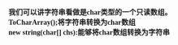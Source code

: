 <html>

<head>
<meta http-equiv=Content-Type content="text/html; charset=gb2312">
<meta name=Generator content="Microsoft Word 15 (filtered)">
<style>
<!--
 /* Font Definitions */
 @font-face
	{font-family:宋体;
	panose-1:2 1 6 0 3 1 1 1 1 1;}
@font-face
	{font-family:"Cambria Math";
	panose-1:2 4 5 3 5 4 6 3 2 4;}
@font-face
	{font-family:Calibri;
	panose-1:2 15 5 2 2 2 4 3 2 4;}
@font-face
	{font-family:"\@宋体";
	panose-1:2 1 6 0 3 1 1 1 1 1;}
 /* Style Definitions */
 p.MsoNormal, li.MsoNormal, div.MsoNormal
	{margin:0cm;
	margin-bottom:.0001pt;
	text-align:justify;
	text-justify:inter-ideograph;
	font-size:10.5pt;
	font-family:"Calibri","sans-serif";}
.MsoChpDefault
	{font-family:"Calibri","sans-serif";}
 /* Page Definitions */
 @page WordSection1
	{size:595.3pt 841.9pt;
	margin:72.0pt 90.0pt 72.0pt 90.0pt;
	layout-grid:15.6pt;}
div.WordSection1
	{page:WordSection1;}
-->
</style>

</head>

<body lang=ZH-CN style='text-justify-trim:punctuation'>

<div class=WordSection1 style='layout-grid:15.6pt'>

<p class=MsoNormal><b><span style='font-family:宋体'>我们可以讲字符串看做是</span><span
lang=EN-US>char</span></b><b><span style='font-family:宋体'>类型的一个只读数组。</span></b></p>

<p class=MsoNormal><b><span lang=EN-US>ToCharArray();</span></b><b><span
style='font-family:宋体'>将字符串转换为</span><span lang=EN-US>char</span></b><b><span
style='font-family:宋体'>数组</span></b></p>

<p class=MsoNormal><b><span lang=EN-US>new string(char[] chs):</span></b><b><span
style='font-family:宋体'>能够将</span><span lang=EN-US>char</span></b><b><span
style='font-family:宋体'>数组转换为字符串</span></b></p>

</div>

</body>

</html>
